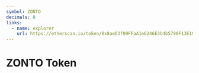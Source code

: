 ```yaml
---
symbol: ZONTO
decimals: 8
links:
  - name: explorer
    url: https://etherscan.io/token/0x8aeD3f09FFaA1e6246E3b4b5790F13E1976f6055
---
```


# ZONTO Token
